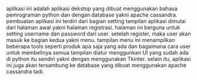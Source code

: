 aplikasi ini adalah aplikasi dekstop yang dibuat menggunakan bahasa pemrograman python dan dengan database yakni apache cassandra. pembuatan aplikasi ini terdiri dari bagian setting tampilan aplikasi dimulai dari halaman awal yakni halaman registrasi. halaman ini berguna untuk setting username dan password dari user. setelah register, maka user akan masuk ke bagian kedua yakni menu. tampilan menu ini menampilkan beberapa tools seperti produk apa saja yang ada dan bagaimana cara user untuk membelinya.semua tampilan diatur menggunkan UI yang sudah ada di python itu sendiri yakni dengan menggunakan Tkinter. selain itu, aplikasi ini juga akan tersambung ke database yang dibuat menggunakan apache cassandra tadi. 
